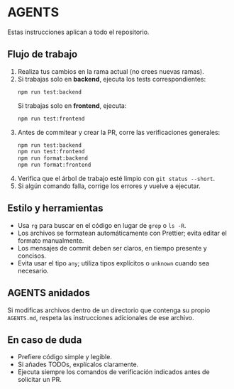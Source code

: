 # AGENTS

Estas instrucciones aplican a todo el repositorio.

## Flujo de trabajo
1. Realiza tus cambios en la rama actual (no crees nuevas ramas).
2. Si trabajas solo en **backend**, ejecuta los tests correspondientes:
   ```bash
   npm run test:backend
   ```
   Si trabajas solo en **frontend**, ejecuta:
   ```bash
   npm run test:frontend
   ```
3. Antes de commitear y crear la PR, corre las verificaciones generales:
   ```bash
   npm run test:backend
   npm run test:frontend
   npm run format:backend
   npm run format:frontend
   ```
4. Verifica que el árbol de trabajo esté limpio con `git status --short`.
5. Si algún comando falla, corrige los errores y vuelve a ejecutar.

## Estilo y herramientas
- Usa `rg` para buscar en el código en lugar de `grep` o `ls -R`.
- Los archivos se formatean automáticamente con Prettier; evita editar el formato manualmente.
- Los mensajes de commit deben ser claros, en tiempo presente y concisos.
- Evita usar el tipo `any`; utiliza tipos explícitos o `unknown` cuando sea necesario.

## AGENTS anidados
Si modificas archivos dentro de un directorio que contenga su propio `AGENTS.md`, respeta las instrucciones adicionales de ese archivo.

## En caso de duda
- Prefiere código simple y legible.
- Si añades TODOs, explícalos claramente.
- Ejecuta siempre los comandos de verificación indicados antes de solicitar un PR.
